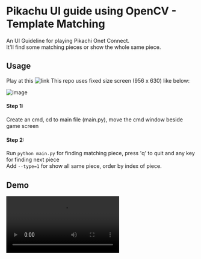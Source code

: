 # Pikachu UI guide using OpenCV - Template Matching
An UI Guideline for playing Pikachi Onet Connect.</br>
It'll find some matching pieces or show the whole same piece.

## Usage

Play at this ![link](https://gamevui.vn/pikachu/game)
This repo uses fixed size screen (956 x 630) like below:

  ![image](https://github.com/ChiThang-50Cent/Pikachu-game-template-matching/assets/62085284/7fd14b92-8f84-448f-b25c-bc270cba9879)

#### Step 1: 
Create an cmd, cd to main file (main.py), move the cmd window beside game screen
#### Step 2: 
Run ```python main.py``` for finding matching piece, press 'q' to quit and any key for finding next piece</br>
Add ```--type=1``` for show all same piece, order by index of piece.

## Demo
![Demo](https://github.com/ChiThang-50Cent/Pikachu-game-template-matching/blob/main/screen-capture.webm)
